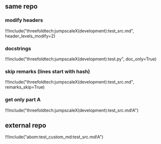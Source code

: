 ## same repo

### modify headers

!!!include("threefoldtech:jumpscaleX(development):test_src.md", header_levels_modify=2)

### docstrings

!!!include("threefoldtech:jumpscaleX(development):test.py", doc_only=True)

### skip remarks (lines start with hash)
!!!include("threefoldtech:jumpscaleX(development):test_src.md", remarks_skip=True)

### get only part A
!!!include("threefoldtech:jumpscaleX(development):test_src.md!A")


## external repo

!!!include("abom:test_custom_md:test_src.md!A")
